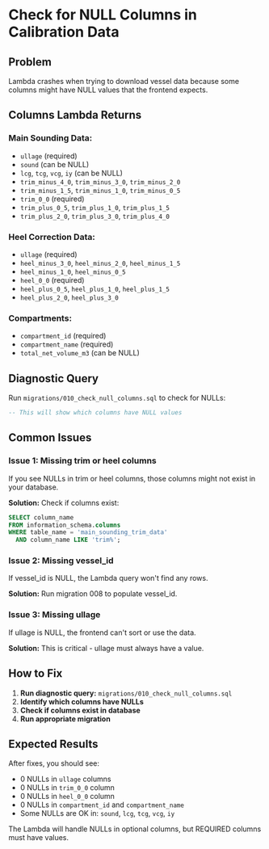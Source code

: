 # Check for NULL Columns in Calibration Data

## Problem
Lambda crashes when trying to download vessel data because some columns might have NULL values that the frontend expects.

## Columns Lambda Returns

### Main Sounding Data:
- `ullage` (required)
- `sound` (can be NULL)
- `lcg`, `tcg`, `vcg`, `iy` (can be NULL)
- `trim_minus_4_0`, `trim_minus_3_0`, `trim_minus_2_0`
- `trim_minus_1_5`, `trim_minus_1_0`, `trim_minus_0_5`
- `trim_0_0` (required)
- `trim_plus_0_5`, `trim_plus_1_0`, `trim_plus_1_5`
- `trim_plus_2_0`, `trim_plus_3_0`, `trim_plus_4_0`

### Heel Correction Data:
- `ullage` (required)
- `heel_minus_3_0`, `heel_minus_2_0`, `heel_minus_1_5`
- `heel_minus_1_0`, `heel_minus_0_5`
- `heel_0_0` (required)
- `heel_plus_0_5`, `heel_plus_1_0`, `heel_plus_1_5`
- `heel_plus_2_0`, `heel_plus_3_0`

### Compartments:
- `compartment_id` (required)
- `compartment_name` (required)
- `total_net_volume_m3` (can be NULL)

## Diagnostic Query

Run `migrations/010_check_null_columns.sql` to check for NULLs:

```sql
-- This will show which columns have NULL values
```

## Common Issues

### Issue 1: Missing trim or heel columns
If you see NULLs in trim or heel columns, those columns might not exist in your database.

**Solution:** Check if columns exist:
```sql
SELECT column_name 
FROM information_schema.columns 
WHERE table_name = 'main_sounding_trim_data' 
  AND column_name LIKE 'trim%';
```

### Issue 2: Missing vessel_id
If vessel_id is NULL, the Lambda query won't find any rows.

**Solution:** Run migration 008 to populate vessel_id.

### Issue 3: Missing ullage
If ullage is NULL, the frontend can't sort or use the data.

**Solution:** This is critical - ullage must always have a value.

## How to Fix

1. **Run diagnostic query:** `migrations/010_check_null_columns.sql`
2. **Identify which columns have NULLs**
3. **Check if columns exist in database**
4. **Run appropriate migration**

## Expected Results

After fixes, you should see:
- 0 NULLs in `ullage` columns
- 0 NULLs in `trim_0_0` column
- 0 NULLs in `heel_0_0` column
- 0 NULLs in `compartment_id` and `compartment_name`
- Some NULLs are OK in: `sound`, `lcg`, `tcg`, `vcg`, `iy`

The Lambda will handle NULLs in optional columns, but REQUIRED columns must have values.

